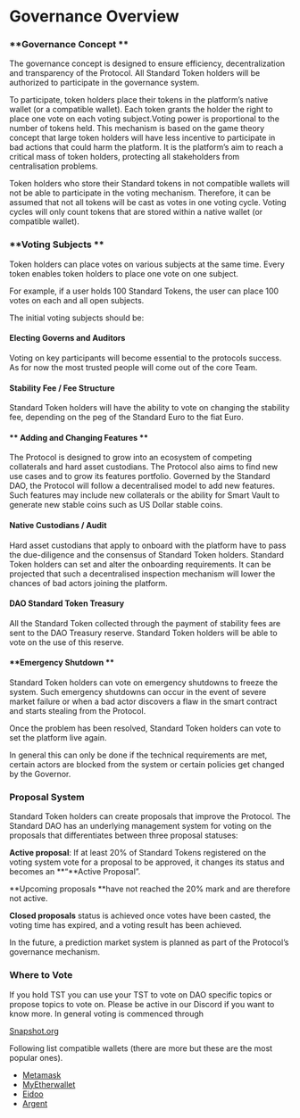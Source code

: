 # Governance Overview

### **Governance Concept **

The governance concept is designed to ensure efficiency, decentralization and transparency of the Protocol. All Standard Token holders will be authorized to participate in the governance system.&#x20;

To participate, token holders place their tokens in the platform’s native wallet (or a compatible wallet). Each token grants the holder the right to place one vote on each voting subject.Voting power is proportional to the number of tokens held. This mechanism is based on the game theory concept that large token holders will have less incentive to participate in bad actions that could harm the platform. It is the platform’s aim to reach a critical mass of token holders, protecting all stakeholders from centralisation problems.

Token holders who store their Standard tokens in not compatible wallets will not be able to participate in the voting mechanism. Therefore, it can be assumed that not all tokens will be cast as votes in one voting cycle. Voting cycles will only count tokens that are stored within a native wallet (or compatible wallet).&#x20;

### **Voting Subjects **

Token holders can place votes on various subjects at the same time. Every token enables token holders to place one vote on one subject.&#x20;

For example, if a user holds 100 Standard Tokens, the user can place 100 votes on each and all open subjects.&#x20;

The initial voting subjects should be:&#x20;

#### **Electing Governs and Auditors**

Voting on key participants will become essential to the protocols success. As for now the most trusted people will come out of the core Team.

#### **Stability Fee / Fee Structure**

Standard Token holders will have the ability to vote on changing the stability fee, depending on the peg of the Standard Euro to the fiat Euro.&#x20;

#### ** Adding and Changing Features **

The Protocol is designed to grow into an ecosystem of competing collaterals and hard asset custodians. The Protocol also aims to find new use cases and to grow its features portfolio. Governed by the Standard DAO, the Protocol will follow a decentralised model to add new features. Such features may include new collaterals or the ability for Smart Vault to generate new stable coins such as US Dollar stable coins.&#x20;

#### **Native Custodians / Audit**

Hard asset custodians that apply to onboard with the platform have to pass the due-diligence and the consensus of Standard Token holders. Standard Token holders can set and alter the onboarding requirements. It can be projected that such a decentralised inspection mechanism will lower the chances of bad actors joining the platform.&#x20;

#### **DAO Standard Token Treasury**

All the Standard Token collected through the payment of stability fees are sent to the DAO Treasury reserve. Standard Token holders will be able to vote on the use of this reserve.

#### **Emergency Shutdown **

Standard Token holders can vote on emergency shutdowns to freeze the system. Such emergency shutdowns can occur in the event of severe market failure or when a bad actor discovers a flaw in the smart contract and starts stealing from the Protocol.&#x20;

Once the problem has been resolved, Standard Token holders can vote to set the platform live again.

In general this can only be done if the technical requirements are met, certain actors are blocked from the system or certain policies get changed by the Governor.

### **Proposal System**

Standard Token holders can create proposals that improve the Protocol. The Standard DAO has an underlying management system for voting on the proposals that differentiates between three proposal statuses:

**Active proposal**: If at least 20% of Standard Tokens registered on the voting system vote for a proposal to be approved, it changes its status and becomes an **“**Active Proposal”.&#x20;

**Upcoming proposals **have not reached the 20% mark and are therefore not active.&#x20;

**Closed proposals** status is achieved once votes have been casted, the voting time has expired, and a voting result has been achieved.&#x20;

In the future, a prediction market system is planned as part of the Protocol’s governance mechanism.&#x20;

### **Where to Vote**

If you hold TST you can use your TST to vote on DAO specific topics or propose topics to vote on. Please be active in our Discord if you want to know more. In general voting is commenced through

[Snapshot.org](https://snapshot.org/#/)

Following list compatible wallets (there are more but these are the most popular ones).

* [Metamask](https://metamask.io)
* [MyEtherwallet](https://www.myetherwallet.com)
* [Eidoo](https://eidoo.io)
* [Argent](https://www.argent.xyz)
